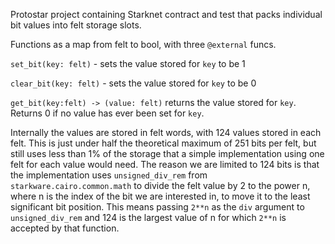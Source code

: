 Protostar project containing Starknet contract and test that packs individual bit values into felt storage slots.

Functions as a map from felt to bool, with three `@external` funcs.

`set_bit(key: felt)` - sets the value stored for `key` to be 1

`clear_bit(key: felt)` - sets the value stored for `key` to be 0

`get_bit(key:felt) -> (value: felt)` returns the value stored for `key`. Returns 0 if no value has ever been set for `key`.

Internally the values are stored in felt words, with 124 values stored in each felt. This is just under half the theoretical 
maximum of 251 bits per felt, but still uses less than 1% of the storage that a simple implementation using one felt for each value
would need. The reason we are limited to 124 bits is that the implementation uses  `unsigned_div_rem` from 
`starkware.cairo.common.math` to divide the felt value by 2 to the power n, where n is the index of the bit we are 
interested in, to move it to the least significant bit position. This means passing `2**n` as the `div` argument to 
`unsigned_div_rem` and 124 is the largest value of n for which `2**n` is accepted by that function.
 
